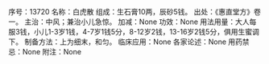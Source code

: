序号：13720
名称：白虎散
组成：生石膏10两，辰砂5钱。
出处：《惠直堂方》卷一。
主治：中风；兼治小儿急惊。
加减：None
功效：None
用法用量：大人每服3钱，小儿1-3岁1钱，4-7岁1钱5分，8-12岁2钱，13-16岁2钱5分，俱用生蜜调下。
制备方法：上为细末，和匀。
临床应用：None
各家论述：None
用药禁忌：None
附注：None
